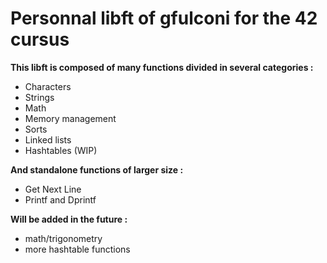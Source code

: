 # **Personnal libft of gfulconi for the 42 cursus**

**This libft is composed of many functions divided in several categories :**
- Characters
- Strings
- Math
- Memory management
- Sorts
- Linked lists
- Hashtables (WIP)

**And standalone functions of larger size :**
- Get Next Line
- Printf and Dprintf

**Will be added in the future :**
- math/trigonometry
- more hashtable functions
